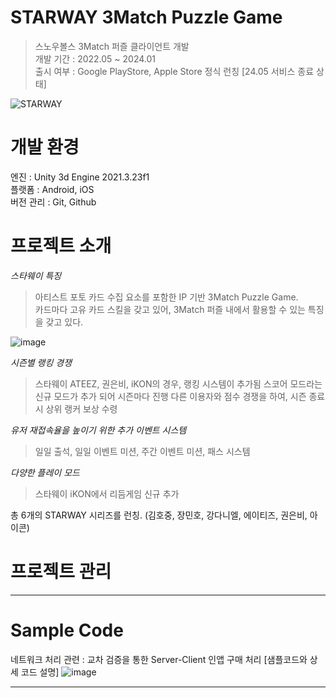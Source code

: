 STARWAY 3Match Puzzle Game
==========================
> 스노우볼스 3Match 퍼즐 클라이언트 개발   
> 개발 기간 : 2022.05 ~ 2024.01   
> 출시 여부 : Google PlayStore, Apple Store 정식 런칭 [24.05 서비스 종료 상태]   

![STARWAY](https://github.com/user-attachments/assets/070fc810-cd7a-4f4b-8b77-510fc06b2e5b)


개발 환경
==========================
엔진 : Unity 3d Engine 2021.3.23f1   
플랫폼 : Android, iOS   
버전 관리 : Git, Github

프로젝트 소개
==========================
*스타웨이 특징*   
> 아티스트 포토 카드 수집 요소를 포함한 IP 기반 3Match Puzzle Game.   
> 카드마다 고유 카드 스킬을 갖고 있어, 3Match 퍼즐 내에서 활용할 수 있는 특징을 갖고 있다.   

![image](https://github.com/user-attachments/assets/57f91be9-7342-4f8c-9eec-ed82ead10fec)   

*시즌별 랭킹 경쟁*   
> 스타웨이 ATEEZ, 권은비, iKON의 경우, 랭킹 시스템이 추가됨
> 스코어 모드라는 신규 모드가 추가 되어 시즌마다 진행
> 다른 이용자와 점수 경쟁을 하여, 시즌 종료시 상위 랭커 보상 수령

*유저 재접속율을 높이기 위한 추가 이벤트 시스템*     
> 일일 출석, 일일 이벤트 미션, 주간 이벤트 미션, 패스 시스템   

*다양한 플레이 모드*   
> 스타웨이 iKON에서 리듬게임 신규 추가   

총 6개의 STARWAY 시리즈를 런칭. (김호중, 장민호, 강다니엘, 에이티즈, 권은비, 아이콘)


프로젝트 관리
===========================



***

Sample Code
============================

네트워크 처리 관련 : 교차 검증을 통한 Server-Client 인앱 구매 처리  [샘플코드와 상세 코드 설명]
![image](https://github.com/user-attachments/assets/53ac0c47-3160-4cee-9d56-e2352e3aa898)   
***
